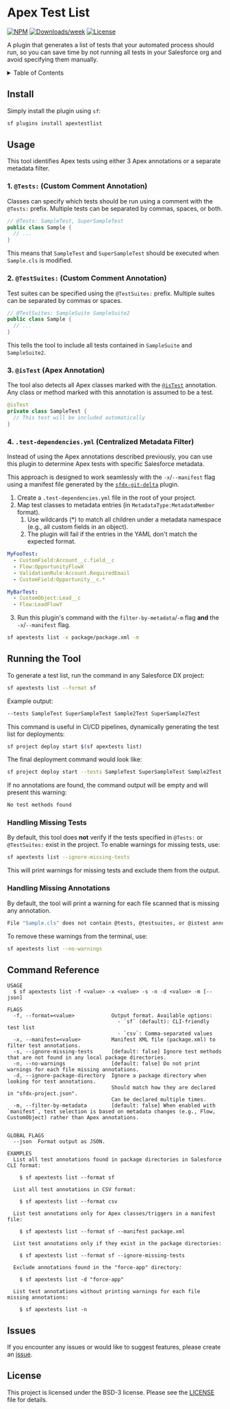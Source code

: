 # Apex Test List

[![NPM](https://img.shields.io/npm/v/apextestlist.svg?label=apextestlist)](https://www.npmjs.com/package/apextestlist) [![Downloads/week](https://img.shields.io/npm/dw/apextestlist.svg)](https://npmjs.org/package/apextestlist) [![License](https://img.shields.io/badge/License-BSD%203--Clause-brightgreen.svg)](https://raw.githubusercontent.com/salesforcecli/apextestlist/main/LICENSE.txt)

A plugin that generates a list of tests that your automated process should run, so you can save time by not running all tests in your Salesforce org and avoid specifying them manually.

<!-- TABLE OF CONTENTS -->
<details>
  <summary>Table of Contents</summary>

- [Install](#install)
- [Usage](#usage)
  - [1. `@Tests:` (Custom Comment Annotation)](#1-tests-custom-comment-annotation)
  - [2. `@TestSuites:` (Custom Comment Annotation)](#2-testsuites-custom-comment-annotation)
  - [3. `@isTest` (Apex Annotation)](#3-istest-apex-annotation)
  - [4. `.test-dependencies.yml` (Centralized Metadata Filter)](#4-test-dependenciesyml-centralized-metadata-filter)
- [Running the Tool](#running-the-tool)
  - [Handling Missing Tests](#handling-missing-tests)
  - [Handling Missing Annotations](#handling-missing-annotations)
- [Command Reference](#command-reference)
- [Issues](#issues)
- [License](#license)
</details>

## Install

Simply install the plugin using `sf`:

```sh
sf plugins install apextestlist
```

## Usage

This tool identifies Apex tests using either 3 Apex annotations or a separate metadata filter.

### 1. `@Tests:` (Custom Comment Annotation)

Classes can specify which tests should be run using a comment with the `@Tests:` prefix. Multiple tests can be separated by commas, spaces, or both.

```java
// @Tests: SampleTest, SuperSampleTest
public class Sample {
  // ...
}
```

This means that `SampleTest` and `SuperSampleTest` should be executed when `Sample.cls` is modified.

### 2. `@TestSuites:` (Custom Comment Annotation)

Test suites can be specified using the `@TestSuites:` prefix. Multiple suites can be separated by commas or spaces.

```java
// @TestSuites: SampleSuite SampleSuite2
public class Sample {
  // ...
}
```

This tells the tool to include all tests contained in `SampleSuite` and `SampleSuite2`.

### 3. `@isTest` (Apex Annotation)

The tool also detects all Apex classes marked with the [`@isTest`](https://developer.salesforce.com/docs/atlas.en-us.apexcode.meta/apexcode/apex_classes_annotation_isTest.htm) annotation. Any class or method marked with this annotation is assumed to be a test.

```java
@isTest
private class SampleTest {
  // This test will be included automatically
}
```

### 4. `.test-dependencies.yml` (Centralized Metadata Filter)

Instead of using the Apex annotations described previously, you can use this plugin to determine Apex tests with specific Salesforce metadata.

This approach is designed to work seamlessly with the `-x`/`--manifest` flag using a manifest file generated by the [`sfdx-git-delta`](https://github.com/scolladon/sfdx-git-delta) plugin.

1. Create a `.test-dependencies.yml` file in the root of your project.
2. Map test classes to metadata entries (in `MetadataType:MetadataMember` format).
   1. Use wildcards (\*) to match all children under a metadata namespace (e.g., all custom fields in an object).
   2. The plugin will fail if the entries in the YAML don't match the expected format.

```yml
MyFooTest:
  - CustomField:Account__c.field__c
  - Flow:OpportunityFlowX
  - ValidationRule:Account.RequiredEmail
  - CustomField:Opportunity__c.*

MyBarTest:
  - CustomObject:Lead__c
  - Flow:LeadFlowY
```

3. Run this plugin's command with the `filter-by-metadata`/`-m` flag **and** the `-x`/`--manifest` flag.

```sh
sf apextests list -x package/package.xml -m
```

## Running the Tool

To generate a test list, run the command in any Salesforce DX project:

```sh
sf apextests list --format sf
```

Example output:

```sh
--tests SampleTest SuperSampleTest Sample2Test SuperSample2Test
```

This command is useful in CI/CD pipelines, dynamically generating the test list for deployments:

```sh
sf project deploy start $(sf apextests list)
```

The final deployment command would look like:

```sh
sf project deploy start --tests SampleTest SuperSampleTest Sample2Test SuperSample2Test SampleTriggerTest
```

If no annotations are found, the command output will be empty and will present this warning:

```sh
No test methods found
```

### Handling Missing Tests

By default, this tool does **not** verify if the tests specified in `@Tests:` or `@TestSuites:` exist in the project. To enable warnings for missing tests, use:

```sh
sf apextests list --ignore-missing-tests
```

This will print warnings for missing tests and exclude them from the output.

### Handling Missing Annotations

By default, the tool will print a warning for each file scanned that is missing any annotation.

```sh
File "Sample.cls" does not contain @tests, @testsuites, or @istest annotations
```

To remove these warnings from the terminal, use:

```sh
sf apextests list --no-warnings
```

## Command Reference

```
USAGE
  $ sf apextests list -f <value> -x <value> -s -n -d <value> -m [--json]

FLAGS
  -f, --format=<value>            Output format. Available options:
                                    - `sf` (default): CLI-friendly test list
                                    - `csv`: Comma-separated values
  -x, --manifest=<value>          Manifest XML file (package.xml) to filter test annotations.
  -s, --ignore-missing-tests      [default: false] Ignore test methods that are not found in any local package directories.
  -n, --no-warnings               [default: false] Do not print warnings for each file missing annotations.
  -d, --ignore-package-directory  Ignore a package directory when looking for test annotations.
                                  Should match how they are declared in "sfdx-project.json".
                                  Can be declared multiple times.
  -m, --filter-by-metadata        [default: false] When enabled with `manifest`, test selection is based on metadata changes (e.g., Flow, CustomObject) rather than Apex annotations.


GLOBAL FLAGS
  --json  Format output as JSON.

EXAMPLES
  List all test annotations found in package directories in Salesforce CLI format:

    $ sf apextests list --format sf

  List all test annotations in CSV format:

    $ sf apextests list --format csv

  List test annotations only for Apex classes/triggers in a manifest file:

    $ sf apextests list --format sf --manifest package.xml

  List test annotations only if they exist in the package directories:

    $ sf apextests list --format sf --ignore-missing-tests

  Exclude annotations found in the "force-app" directory:

    $ sf apextests list -d "force-app"

  List test annotations without printing warnings for each file missing annotations:

    $ sf apextests list -n
```

## Issues

If you encounter any issues or would like to suggest features, please create an [issue](https://github.com/renatoliveira/apex-test-list/issues).

## License

This project is licensed under the BSD-3 license. Please see the [LICENSE](https://github.com/renatoliveira/apex-test-list/blob/master/LICENSE) file for details.
